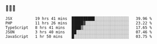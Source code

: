 ### 👋👋👋
<!--START_SECTION:waka-->
```text
JSX          19 hrs 41 mins  ██████████░░░░░░░░░░░░░░░   39.96 % 
PHP          11 hrs 26 mins  █████▓░░░░░░░░░░░░░░░░░░░   23.22 % 
TypeScript   8 hrs 41 mins   ████▒░░░░░░░░░░░░░░░░░░░░   17.65 % 
JSON         3 hrs 40 mins   ██░░░░░░░░░░░░░░░░░░░░░░░   07.46 % 
JavaScript   1 hr 50 mins    █░░░░░░░░░░░░░░░░░░░░░░░░   03.75 % 
```
<!--END_SECTION:waka-->
